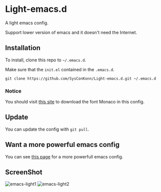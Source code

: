 # Light-emacs.d
A light emacs config.

Support lower version of emacs and it doesn't need the Internet.

## Installation

To install, clone this repo to `~/.emacs.d`.

Make sure that the `init.el` contained in the `.emacs.d`.

```shell
git clone https://github.com/SysConKonn/Light-emacs.d.git ~/.emacs.d
```

### Notice

You should visit [this site](http://www.cnblogs.com/syscon/p/8544010.html) to download the font Monaco in this config.

## Update

You can update the config with `git pull`.

## Want a more powerful emacs config

You can see [this page](https://github.com/SysConKonn/emacs.d) for a more powerfull emacs config.

## ScreenShot

![emacs-light1](https://i.loli.net/2018/10/30/5bd7dbda74d63.png)
![emacs-light2](https://i.loli.net/2018/10/30/5bd7dbda9bdbd.png)